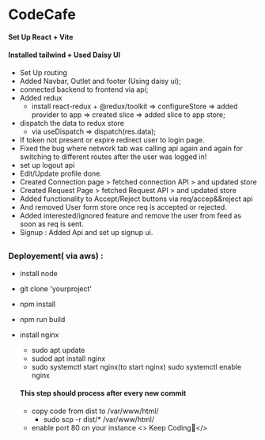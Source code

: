 # CodeCafe
#### Set Up React + Vite
#### Installed tailwind + Used Daisy UI
- Set Up routing 
- Added Navbar, Outlet and footer (Using daisy ui);
- connected backend to frontend via api;
- Added redux
    - install react-redux + @redux/toolkit => configureStore => added provider to app => created slice => added slice to app store;
- dispatch the data to redux store
    - via useDispatch => dispatch(res.data);
- If token not present or expire redirect user to login page.
- Fixed the bug where network tab was calling api again and again for switching to different routes  after the user was logged in!
- set up logout api
- Edit/Update profile done.
- Created Connection page > fetched connection API > and updated store 
- Created Request Page > fetched Request API > and updated store
- Added functionality to Accept/Reject buttons via req/accep&&reject api 
- And removed User form store once req is accepted or rejected.
- Added interested/ignored feature and remove the user from feed as soon as req is sent.
- Signup : Added Api and set up signup ui.
##

### Deployement( via aws) :
- install node 
- git clone 'yourproject'
- npm install
- npm run build
- install nginx
    - sudo apt update 
    - sudod apt install nginx 
    - sudo systemctl start nginx(to start nginx)
    sudo systemctl enable nginx

    #### This step should process after every new commit
    - copy code from dist to /var/www/html/
        - sudo scp -r dist/* /var/www/html/
    - enable port 80 on your instance 
    <> Keep Coding💙</>


